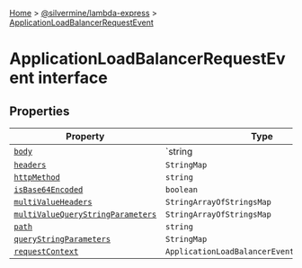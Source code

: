 [Home](./index) &gt; [@silvermine/lambda-express](./lambda-express.md) &gt; [ApplicationLoadBalancerRequestEvent](./lambda-express.applicationloadbalancerrequestevent.md)

# ApplicationLoadBalancerRequestEvent interface

## Properties

|  Property | Type | Description |
|  --- | --- | --- |
|  [`body`](./lambda-express.applicationloadbalancerrequestevent.body.md) | `string | null` |  |
|  [`headers`](./lambda-express.applicationloadbalancerrequestevent.headers.md) | `StringMap` |  |
|  [`httpMethod`](./lambda-express.applicationloadbalancerrequestevent.httpmethod.md) | `string` |  |
|  [`isBase64Encoded`](./lambda-express.applicationloadbalancerrequestevent.isbase64encoded.md) | `boolean` |  |
|  [`multiValueHeaders`](./lambda-express.applicationloadbalancerrequestevent.multivalueheaders.md) | `StringArrayOfStringsMap` |  |
|  [`multiValueQueryStringParameters`](./lambda-express.applicationloadbalancerrequestevent.multivaluequerystringparameters.md) | `StringArrayOfStringsMap` |  |
|  [`path`](./lambda-express.applicationloadbalancerrequestevent.path.md) | `string` |  |
|  [`queryStringParameters`](./lambda-express.applicationloadbalancerrequestevent.querystringparameters.md) | `StringMap` |  |
|  [`requestContext`](./lambda-express.applicationloadbalancerrequestevent.requestcontext.md) | `ApplicationLoadBalancerEventRequestContext` |  |

